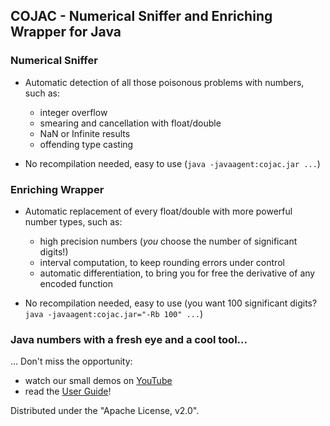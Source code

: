 ## COJAC - Numerical Sniffer and Enriching Wrapper for Java

### Numerical Sniffer

- Automatic detection of all those poisonous problems with numbers, such as: 
  - integer overflow
  - smearing and cancellation with float/double
  - NaN or Infinite results
  - offending type casting

- No recompilation needed, easy to use (`java -javaagent:cojac.jar ...`)

### Enriching Wrapper

- Automatic replacement of every float/double with more powerful number types, such as:
  - high precision numbers (*you* choose the number of significant digits!)
  - interval computation, to keep rounding errors under control
  - automatic differentiation, to bring you for free the derivative of any encoded function
  
- No recompilation needed, easy to use (you want 100 significant digits? `java -javaagent:cojac.jar="-Rb 100" ...`)


### Java numbers with a fresh eye and a cool tool...

... Don't miss the opportunity: 
- watch our small demos on [YouTube](https://www.youtube.com/channel/UC7_QBUBV9slZ5SbS9bhOVWA/videos)
- read the [User Guide](https://github.com/Cojac/Cojac/wiki)!

Distributed under the "Apache License, v2.0".
